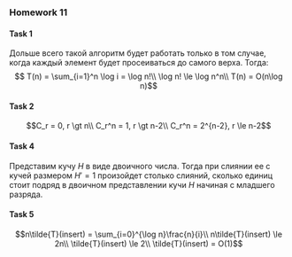 ### Homework 11

#### Task 1
Дольше всего такой алгоритм будет работать только в том случае, когда каждый элемент будет просеиваться до самого верха. Тогда:
$$ T(n) = \sum_{i=1}^n \log i = \log n!\\
\log n! \le \log n^n\\
T(n) = O(n\log n)$$

#### Task 2
$$C_r = 0, r \gt n\\
C_r^n = 1, r \gt n-2\\
C_r^n = 2^{n-2}, r \le n-2$$


#### Task 4
Представим кучу $H$ в виде двоичного числа. Тогда при слиянии ее с кучей размером $H' = 1$ произойдет столько слияний, сколько единиц стоит подряд в двоичном представлении кучи $H$ начиная с младшего разряда.

#### Task 5
$$n\tilde{T}(insert) = \sum_{i=0}^{\log n}\frac{n}{i}\\
n\tilde{T}(insert) \le 2n\\
\tilde{T}(insert) \le 2\\
\tilde{T}(insert) = O(1)$$